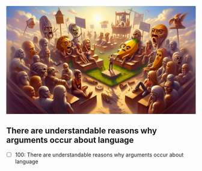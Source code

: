 ![sample](https://raw.githubusercontent.com/MKarimi21/mr-karimi.ir/main/docs/images/OIG1.jpeg)


## There are understandable reasons why arguments occur about language

- [ ] 100:
		There are understandable reasons why
		arguments occur 
		about language
